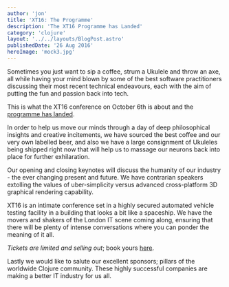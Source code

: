 ```yaml
---
author: 'jon'
title: 'XT16: The Programme'
description: 'The XT16 Programme has Landed'
category: 'clojure'
layout: '../../layouts/BlogPost.astro'
publishedDate: '26 Aug 2016'
heroImage: 'mock3.jpg'
---
```


Sometimes you just want to sip a coffee, strum a Ukulele and throw an
axe, all while having your mind blown by some of the best software
practitioners discussing their most recent technical endeavours, each
with the aim of putting the fun and passion back into tech.

This is what the XT16 conference on October 6th is about and the
[programme has landed](https://juxt.pro/XT16.html#programme).

In order to help us move our minds through a day of deep philosophical
insights and creative incitements, we have sourced the best coffee and
our very own labelled beer, and also we have a large consignment of
Ukuleles being shipped right now that will help us to massage our
neurons back into place for further exhilaration.

Our opening and closing keynotes will discuss the humanity of our
industry - the ever changing present and future. We have contrarian
speakers extolling the values of uber-simplicity versus advanced
cross-platform 3D graphical rendering capability.

XT16 is an intimate conference set in a highly secured automated vehicle
testing facility in a building that looks a bit like a spaceship. We
have the movers and shakers of the London IT scene coming along,
ensuring that there will be plenty of intense conversations where you
can ponder the meaning of it all.

_Tickets are limited and selling out_; book yours
[here](https://juxt.pro/XT16.html#xt16-ticketbooth).

Lastly we would like to salute our excellent sponsors; pillars of the
worldwide Clojure community. These highly successful companies are
making a better IT industry for us all.
